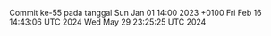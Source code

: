 Commit ke-55 pada tanggal Sun Jan 01 14:00 2023 +0100
Fri Feb 16 14:43:06 UTC 2024
Wed May 29 23:25:25 UTC 2024
